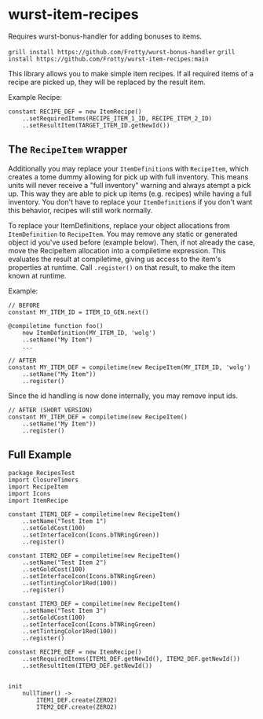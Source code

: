 # wurst-item-recipes

Requires wurst-bonus-handler for adding bonuses to items.

`grill install https://github.com/Frotty/wurst-bonus-handler`
`grill install https://github.com/Frotty/wurst-item-recipes:main`
 
This library allows you to make simple item recipes. If all required items of a recipe are picked up, they will be replaced by the result item.

Example Recipe:

```wurst
constant RECIPE_DEF = new ItemRecipe()
    ..setRequiredItems(RECIPE_ITEM_1_ID, RECIPE_ITEM_2_ID)
    ..setResultItem(TARGET_ITEM_ID.getNewId())
```

## The `RecipeItem` wrapper

Additionally you may replace your `ItemDefinition`s with `RecipeItem`, which creates a tome dummy allowing for pick up with full inventory.
This means units will never receive a "full inventory" warning and always atempt a pick up.
This way they are able to pick up items (e.g. recipes) while having a full inventory.
You don't have to replace your `ItemDefinition`s if you don't want this behavior, recipes will still work normally.

To replace your ItemDefinitions, replace your object allocations from `ItemDefinition` to `RecipeItem`. You may remove any static or generated object id you've used before (example below). Then, if not already the case, move the RecipeItem allocation into a compiletime expression. This evaluates the result at compiletime, giving us access to the item's properties at runtime. Call `.register()` on that result, to make the item known at runtime.

Example:

```wurst
// BEFORE
constant MY_ITEM_ID = ITEM_ID_GEN.next()

@compiletime function foo()
    new ItemDefinition(MY_ITEM_ID, 'wolg')
    ..setName("My Item")
    ...
```

```wurst
// AFTER
constant MY_ITEM_DEF = compiletime(new RecipeItem(MY_ITEM_ID, 'wolg')
    ..setName("My Item"))
    ..register()
```

Since the id handling is now done internally, you may remove input ids.

```wurst
// AFTER (SHORT VERSION)
constant MY_ITEM_DEF = compiletime(new RecipeItem()
    ..setName("My Item"))
    ..register()
```

## Full Example

```wurst
package RecipesTest
import ClosureTimers
import RecipeItem
import Icons
import ItemRecipe

constant ITEM1_DEF = compiletime(new RecipeItem()
    ..setName("Test Item 1")
    ..setGoldCost(100)
    ..setInterfaceIcon(Icons.bTNRingGreen))
    ..register()

constant ITEM2_DEF = compiletime(new RecipeItem()
    ..setName("Test Item 2")
    ..setGoldCost(100)
    ..setInterfaceIcon(Icons.bTNRingGreen)
    ..setTintingColor1Red(100))
    ..register()

constant ITEM3_DEF = compiletime(new RecipeItem()
    ..setName("Test Item 3")
    ..setGoldCost(100)
    ..setInterfaceIcon(Icons.bTNRingGreen)
    ..setTintingColor1Red(100))
    ..register()

constant RECIPE_DEF = new ItemRecipe()
    ..setRequiredItems(ITEM1_DEF.getNewId(), ITEM2_DEF.getNewId())
    ..setResultItem(ITEM3_DEF.getNewId())


init
    nullTimer() -> 
        ITEM1_DEF.create(ZERO2)
        ITEM2_DEF.create(ZERO2)
```

